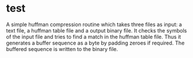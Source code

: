 # test
A simple huffman compression routine which takes three files as input: a text file, a huffman table file 
and a output binary file.  It checks the symbols of the input file and tries to find a match in the huffman table file.
Thus it generates a buffer sequence as a byte by padding zeroes if required. The buffered sequence is written to the 
binary file.

